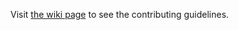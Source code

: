 Visit [the wiki page](https://github.com/TotalFreedom/TotalFreedomMod/wiki/Contributing) to see the contributing guidelines.
